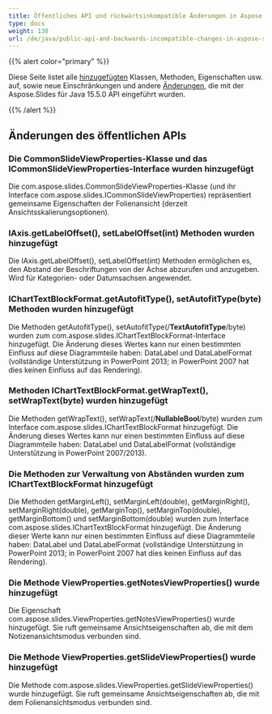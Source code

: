 ```yaml
---
title: Öffentliches API und rückwärtsinkompatible Änderungen in Aspose.Slides für Java 15.5.0
type: docs
weight: 130
url: /de/java/public-api-and-backwards-incompatible-changes-in-aspose-slides-for-java-15-5-0/
---
```


{{% alert color="primary" %}} 

Diese Seite listet alle [hinzugefügten](/slides/de/java/public-api-and-backwards-incompatible-changes-in-aspose-slides-for-java-15-5-0/) Klassen, Methoden, Eigenschaften usw. auf, sowie neue Einschränkungen und andere [Änderungen](/slides/de/java/public-api-and-backwards-incompatible-changes-in-aspose-slides-for-java-15-5-0/), die mit der Aspose.Slides für Java 15.5.0 API eingeführt wurden.

{{% /alert %}} 
## **Änderungen des öffentlichen APIs**
### **Die CommonSlideViewProperties-Klasse und das ICommonSlideViewProperties-Interface wurden hinzugefügt**
Die com.aspose.slides.CommonSlideViewProperties-Klasse (und ihr Interface com.aspose.slides.ICommonSlideViewProperties) repräsentiert gemeinsame Eigenschaften der Folienansicht (derzeit Ansichtsskalierungsoptionen).
### **IAxis.getLabelOffset(), setLabelOffset(int) Methoden wurden hinzugefügt**
Die IAxis.getLabelOffset(), setLabelOffset(int) Methoden ermöglichen es, den Abstand der Beschriftungen von der Achse abzurufen und anzugeben. Wird für Kategorien- oder Datumsachsen angewendet.
### **IChartTextBlockFormat.getAutofitType(), setAutofitType(byte) Methoden wurden hinzugefügt**
Die Methoden getAutofitType(), setAutofitType(/**TextAutofitType**/byte) wurden zum com.aspose.slides.IChartTextBlockFormat-Interface hinzugefügt.
Die Änderung dieses Wertes kann nur einen bestimmten Einfluss auf diese Diagrammteile haben: DataLabel und DataLabelFormat (vollständige Unterstützung in PowerPoint 2013; in PowerPoint 2007 hat dies keinen Einfluss auf das Rendering).
### **Methoden IChartTextBlockFormat.getWrapText(), setWrapText(byte) wurden hinzugefügt**
Die Methoden getWrapText(), setWrapText(/**NullableBool**/byte) wurden zum Interface com.aspose.slides.IChartTextBlockFormat hinzugefügt.
Die Änderung dieses Wertes kann nur einen bestimmten Einfluss auf diese Diagrammteile haben: DataLabel und DataLabelFormat (vollständige Unterstützung in PowerPoint 2007/2013).
### **Die Methoden zur Verwaltung von Abständen wurden zum IChartTextBlockFormat hinzugefügt**
Die Methoden getMarginLeft(), setMarginLeft(double), getMarginRight(), setMarginRight(double), getMarginTop(), setMarginTop(double), getMarginBottom() und setMarginBottom(double) wurden zum Interface com.aspose.slides.IChartTextBlockFormat hinzugefügt.
Die Änderung dieser Werte kann nur einen bestimmten Einfluss auf diese Diagrammteile haben: DataLabel und DataLabelFormat (vollständige Unterstützung in PowerPoint 2013; in PowerPoint 2007 hat dies keinen Einfluss auf das Rendering).
### **Die Methode ViewProperties.getNotesViewProperties() wurde hinzugefügt**
Die Eigenschaft com.aspose.slides.ViewProperties.getNotesViewProperties() wurde hinzugefügt. Sie ruft gemeinsame Ansichtseigenschaften ab, die mit dem Notizenansichtsmodus verbunden sind.
### **Die Methode ViewProperties.getSlideViewProperties() wurde hinzugefügt**
Die Methode com.aspose.slides.ViewProperties.getSlideViewProperties() wurde hinzugefügt. Sie ruft gemeinsame Ansichtseigenschaften ab, die mit dem Folienansichtsmodus verbunden sind.